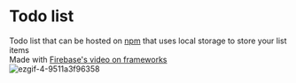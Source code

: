 # Todo list
Todo list that can be hosted on [npm](https://www.npmjs.com/) that uses local storage to store your list items\
Made with [Firebase's video on frameworks](https://youtu.be/cuHDQhDhvPE)\
![ezgif-4-9511a3f96358](https://user-images.githubusercontent.com/45922387/129461873-562a1024-06ad-4486-bdfa-7e8751e20380.gif)
